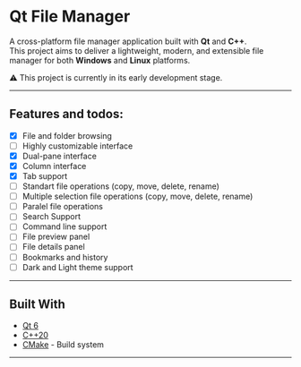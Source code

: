 # Qt File Manager

A cross-platform file manager application built with **Qt** and **C++**.  
This project aims to deliver a lightweight, modern, and extensible file manager for both **Windows** and **Linux** platforms.

⚠️ This project is currently in its early development stage.

---

## Features and todos:

- [x] File and folder browsing
- [ ] Highly customizable interface
- [x] Dual-pane interface
- [x] Column interface
- [x] Tab support
- [ ] Standart file operations (copy, move, delete, rename)
- [ ] Multiple selection file operations (copy, move, delete, rename)
- [ ] Paralel file operations
- [ ] Search Support
- [ ] Command line support
- [ ] File preview panel
- [ ] File details panel
- [ ] Bookmarks and history
- [ ] Dark and Light theme support
---

## Built With

- [Qt 6](https://www.qt.io/)
- [C++20](https://en.cppreference.com/)
- [CMake](https://cmake.org/) - Build system

---
